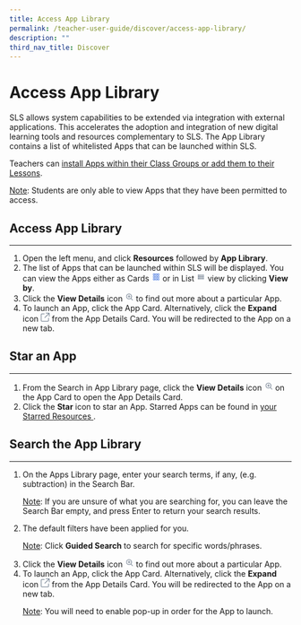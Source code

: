 ```yaml
---
title: Access App Library
permalink: /teacher-user-guide/discover/access-app-library/
description: ""
third_nav_title: Discover
---
```

<h1>Access App Library</h1>
<p>SLS allows system capabilities to be extended via integration with external applications. This accelerates the adoption and integration of new digital learning tools and resources complementary to SLS. The App Library contains a list of whitelisted Apps that can be launched within SLS.</p>
<p>Teachers can  <a href="/teacher-user-guide/organise/install-and-launch-apps/">install Apps within their Class Groups or add them to their Lessons</a>.
</p>
<p><u>Note</u>: Students are only able to view Apps that they have been permitted to access.</p>
<h2>Access App Library</h2>
<hr>
<ol>
<li>Open the left menu, and click <strong>Resources</strong> followed by <strong>App Library</strong>.</li>
<li>The list of Apps that can be launched within SLS will be displayed. You can view the Apps either as Cards 
<img style="width:1rem; display: inline;" src="/images/Icons/Card.png"> or in List <img style="width:1rem; display: inline;" src="/images/Icons/List.svg"> view by clicking <strong>View by</strong>.</li>
<li>Click the <strong>View Details</strong> icon <img style="width:1rem; display: inline;" src="/images/Icons/ViewDetails.svg"> to find out more about a particular App.</li>
<li>To launch an App, click the App Card. Alternatively, click the <strong>Expand</strong> icon
<img style="width:1rem; display: inline;" src="/images/Icons/external-link.svg"> from the App Details Card. You will be redirected to the App on a new tab.
</li>
</ol>
<h2>Star an App</h2>
<hr>
<ol>
<li>From the Search in App Library page, click the <strong>View Details</strong> icon <img style="width:1rem; display: inline;" src="/images/Icons/ViewDetails.svg"> on the App Card to open the App Details Card.</li>
<li>Click the <strong>Star</strong> icon to star an App. Starred Apps can be found in <a href="/teacher-user-guide/organise/star-resources/">your Starred Resources </a>.</li>
</ol>
<h2>Search the App Library</h2>
<hr>
<ol>
<li>On the Apps Library page, enter your search terms, if any, (e.g. subtraction) in the Search Bar.
<p><u>Note</u>: If you are unsure of what you are searching for, you can leave the Search Bar empty, and press Enter to return your search results.</p>
</li><li>The default filters have been applied for you.<p><u>Note</u>: Click <strong>Guided Search</strong> to search for specific words/phrases.</p></li><li>Click the <strong>View Details</strong> icon <img style="width:1rem; display: inline;" src="/images/Icons/ViewDetails.svg"> to find out more about a particular App.</li>
<li>To launch an App, click the App Card. Alternatively, click the <strong>Expand</strong> icon <img style="width:1rem; display: inline;" src="/images/Icons/external-link.svg"> from the App Details Card. You will be redirected to the App on a new tab.
<p><u>Note</u>: You will need to enable pop-up in order for the App to launch.</p></li></ol>